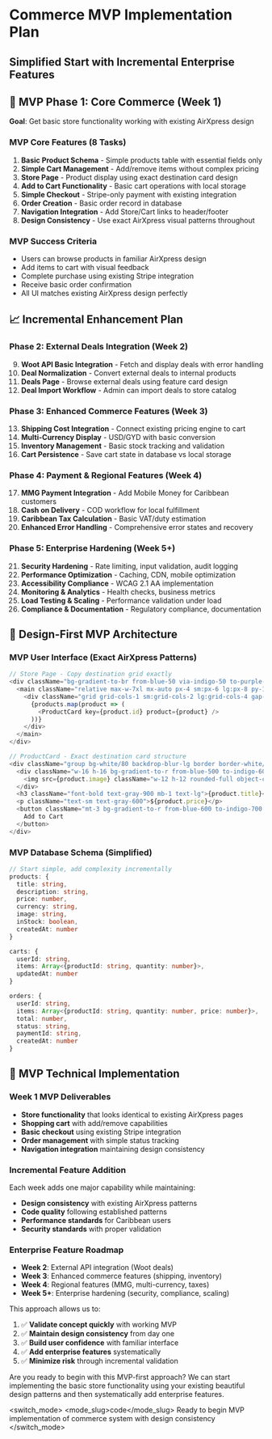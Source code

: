 # Commerce MVP Implementation Plan
## Simplified Start with Incremental Enterprise Features

## 🚀 **MVP Phase 1: Core Commerce (Week 1)**
**Goal**: Get basic store functionality working with existing AirXpress design

### **MVP Core Features (8 Tasks)**
1. **Basic Product Schema** - Simple products table with essential fields only
2. **Simple Cart Management** - Add/remove items without complex pricing  
3. **Store Page** - Product display using exact destination card design
4. **Add to Cart Functionality** - Basic cart operations with local storage
5. **Simple Checkout** - Stripe-only payment with existing integration
6. **Order Creation** - Basic order record in database
7. **Navigation Integration** - Add Store/Cart links to header/footer
8. **Design Consistency** - Use exact AirXpress visual patterns throughout

### **MVP Success Criteria**
- Users can browse products in familiar AirXpress design
- Add items to cart with visual feedback
- Complete purchase using existing Stripe integration
- Receive basic order confirmation
- All UI matches existing AirXpress design perfectly

## 📈 **Incremental Enhancement Plan**

### **Phase 2: External Deals Integration (Week 2)**
9. **Woot API Basic Integration** - Fetch and display deals with error handling
10. **Deal Normalization** - Convert external deals to internal products
11. **Deals Page** - Browse external deals using feature card design
12. **Deal Import Workflow** - Admin can import deals to store catalog

### **Phase 3: Enhanced Commerce Features (Week 3)**
13. **Shipping Cost Integration** - Connect existing pricing engine to cart
14. **Multi-Currency Display** - USD/GYD with basic conversion
15. **Inventory Management** - Basic stock tracking and validation
16. **Cart Persistence** - Save cart state in database vs local storage

### **Phase 4: Payment & Regional Features (Week 4)**
17. **MMG Payment Integration** - Add Mobile Money for Caribbean customers
18. **Cash on Delivery** - COD workflow for local fulfillment
19. **Caribbean Tax Calculation** - Basic VAT/duty estimation
20. **Enhanced Error Handling** - Comprehensive error states and recovery

### **Phase 5: Enterprise Hardening (Week 5+)**
21. **Security Hardening** - Rate limiting, input validation, audit logging
22. **Performance Optimization** - Caching, CDN, mobile optimization
23. **Accessibility Compliance** - WCAG 2.1 AA implementation
24. **Monitoring & Analytics** - Health checks, business metrics
25. **Load Testing & Scaling** - Performance validation under load
26. **Compliance & Documentation** - Regulatory compliance, documentation

## 🎨 **Design-First MVP Architecture**

### **MVP User Interface (Exact AirXpress Patterns)**
```typescript
// Store Page - Copy destination grid exactly
<div className="bg-gradient-to-br from-blue-50 via-indigo-50 to-purple-50">
  <main className="relative max-w-7xl mx-auto px-4 sm:px-6 lg:px-8 py-12">
    <div className="grid grid-cols-1 sm:grid-cols-2 lg:grid-cols-4 gap-6">
      {products.map(product => (
        <ProductCard key={product.id} product={product} />
      ))}
    </div>
  </main>
</div>

// ProductCard - Exact destination card structure
<div className="group bg-white/80 backdrop-blur-lg border border-white/20 shadow-xl rounded-2xl p-6 text-center hover:shadow-2xl transition-all duration-300 hover:scale-105">
  <div className="w-16 h-16 bg-gradient-to-r from-blue-500 to-indigo-600 rounded-full flex items-center justify-center mx-auto mb-6">
    <img src={product.image} className="w-12 h-12 rounded-full object-cover" />
  </div>
  <h3 className="font-bold text-gray-900 mb-1 text-lg">{product.title}</h3>
  <p className="text-sm text-gray-600">${product.price}</p>
  <button className="mt-3 bg-gradient-to-r from-blue-600 to-indigo-700 hover:from-blue-700 hover:to-indigo-800 text-white px-4 py-2 rounded-xl">
    Add to Cart
  </button>
</div>
```

### **MVP Database Schema (Simplified)**
```typescript
// Start simple, add complexity incrementally
products: {
  title: string,
  description: string,
  price: number,
  currency: string,
  image: string,
  inStock: boolean,
  createdAt: number
}

carts: {
  userId: string,
  items: Array<{productId: string, quantity: number}>,
  updatedAt: number
}

orders: {
  userId: string,
  items: Array<{productId: string, quantity: number, price: number}>,
  total: number,
  status: string,
  paymentId: string,
  createdAt: number
}
```

## 🔧 **MVP Technical Implementation**

### **Week 1 MVP Deliverables**
- **Store functionality** that looks identical to existing AirXpress pages
- **Shopping cart** with add/remove capabilities
- **Basic checkout** using existing Stripe integration
- **Order management** with simple status tracking
- **Navigation integration** maintaining design consistency

### **Incremental Feature Addition**
Each week adds one major capability while maintaining:
- **Design consistency** with existing AirXpress patterns
- **Code quality** following established patterns
- **Performance standards** for Caribbean users
- **Security standards** with proper validation

### **Enterprise Feature Roadmap**
- **Week 2**: External API integration (Woot deals)
- **Week 3**: Enhanced commerce features (shipping, inventory)  
- **Week 4**: Regional features (MMG, multi-currency, taxes)
- **Week 5+**: Enterprise hardening (security, compliance, scaling)

This approach allows us to:
1. ✅ **Validate concept quickly** with working MVP
2. ✅ **Maintain design consistency** from day one
3. ✅ **Build user confidence** with familiar interface
4. ✅ **Add enterprise features** systematically
5. ✅ **Minimize risk** through incremental validation

Are you ready to begin with this MVP-first approach? We can start implementing the basic store functionality using your existing beautiful design patterns and then systematically add enterprise features.

<switch_mode>
<mode_slug>code</mode_slug>
<reason>Ready to begin MVP implementation of commerce system with design consistency</reason>
</switch_mode>